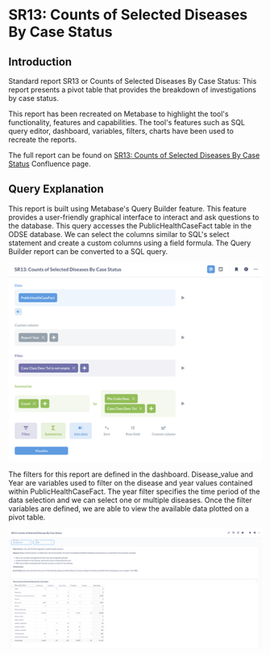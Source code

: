 # SR13: Counts of Selected Diseases By Case Status

## Introduction

Standard report SR13 or Counts of Selected Diseases By Case Status: This report presents a pivot table that provides the breakdown of investigations by case status.

This report has been recreated on Metabase to highlight the tool's functionality, features and capabilities. The tool's features such as SQL query editor, dashboard, variables, filters, charts have been used to recreate the reports. 

The full report can be found on [SR13: Counts of Selected Diseases By Case Status](https://cdc-nbs.atlassian.net/wiki/spaces/NM/pages/132251661/SR13+Counts+of+Selected+Diseases+By+Case+Status) Confluence page. 

## Query Explanation

This report is built using Metabase's Query Builder feature. This feature provides a user-friendly graphical interface to interact and ask questions to the database. This query accesses the PublicHealthCaseFact table in the ODSE database. We can select the columns similar to SQL's select statement and create a custom columns using a field formula. The Query Builder report can be converted to a SQL query.

![sr13-query-builder](images/sr13-query-builder.png)


The filters for this report are defined in the dashboard. Disease_value and Year are variables used to filter on the disease and year values contained within PublicHealthCaseFact. The year filter specifies the time period of the data selection and we can select one or multiple diseases. Once the filter variables are defined, we are able to view the available data plotted on a pivot table.

![sr13-report](images/sr13-report.png)
